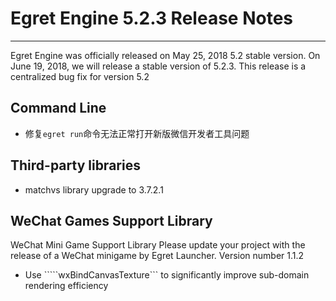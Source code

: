 # Egret Engine 5.2.3 Release Notes


---


Egret Engine was officially released on May 25, 2018 5.2 stable version. On June 19, 2018, we will release a stable version of 5.2.3. This release is a centralized bug fix for version 5.2



## Command Line

* 修复```egret run```命令无法正常打开新版微信开发者工具问题

## Third-party libraries

* matchvs library upgrade to 3.7.2.1

## WeChat Games Support Library

WeChat Mini Game Support Library Please update your project with the release of a WeChat minigame by Egret Launcher. Version number 1.1.2

* Use `````wxBindCanvasTexture``` to significantly improve sub-domain rendering efficiency